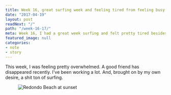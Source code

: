 ```yaml
---
title: Week 16, great surfing week and feeling tired from feeling busy
date: "2017-04-19"
layout: post
readNext: "/"
path: "/week-16-17/"
meta: Week 16, I had a great week surfing and felt pretty tired besides that.
featured_image: null
categories:
- note
- story
---
```


This week, I was feeling pretty overwhelmed. A good friend has disappeared recently. I've been working a lot. And, brought on by my own desire, a shit ton of surfing.

<figure>
  <img src="https://yowainwright.imgix.net/wk-16/redondo.jpg?w=800&h=800&crop=focalpoint&auto=format" alt="Redondo Beach at sunset" />
</figure>
